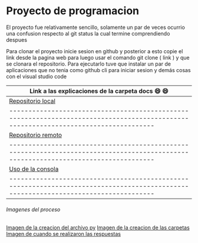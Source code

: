 # Proyecto de programacion 
El proyecto fue relativamente sencillo, solamente un par de veces ocurrio una confusion respecto al git status la cual termine comprendiendo despues

 Para clonar el proyecto inicie sesion en github y posterior a esto copie el link desde la pagina web para luego usar el comando git clone ( link ) y que se clonara el repositorio.
 Para ejecutarlo tuve que instalar un par de aplicaciones que no tenia como github cli para iniciar sesion y demás cosas con el visual studio code

| Link a las explicaciones de la carpeta docs :smile: :smile: 
|------------------------------------------------------------------------------------------------------------------------------------|
| [Repositorio local](https://github.com/hacUPB/prog-2510-git-github-darklight1227/blob/main/mi_proyecto/docs/repositorio_local.md)  | 
|------------------------------------------------------------------------------------------------------------------------------------| 
| [Repositorio remoto](https://github.com/hacUPB/prog-2510-git-github-darklight1227/blob/main/mi_proyecto/docs/repositorio_remoto.md)| 
|------------------------------------------------------------------------------------------------------------------------------------| 
| [Uso de la consola](https://github.com/hacUPB/prog-2510-git-github-darklight1227/blob/main/mi_proyecto/docs/uso_consola.md)        |
|------------------------------------------------------------------------------------------------------------------------------------|

###### Imagenes del proceso

[Imagen de la creacion del archivo py]("https://github.com/hacUPB/prog-2510-git-github-darklight1227/blob/main/mi_proyecto/images/creacion_python.PNG")
[Imagen de la creacion de las carpetas]("https://github.com/hacUPB/prog-2510-git-github-darklight1227/blob/main/mi_proyecto/images/carpetas.jpg")
[Imagen de cuando se realizaron las respuestas]("https://github.com/hacUPB/prog-2510-git-github-darklight1227/blob/main/mi_proyecto/images/respuestas.jpg")

